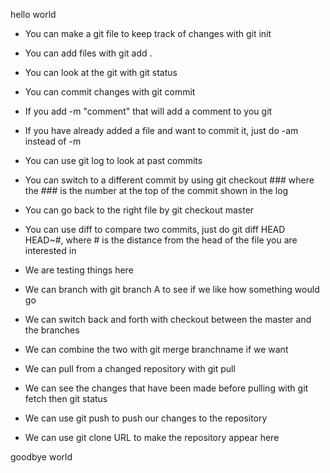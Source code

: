 hello world

- You can make a git file to keep track of changes with git init
- You can add files with git add .
- You can look at the git with git status
- You can commit changes with git commit
- If you add -m "comment" that will add a comment to you git
- If you have already added a file and want to commit it, just do -am instead of -m
- You can use git log to look at past commits
- You can switch to a different commit by using git checkout ### where the ### is the number at the top of the commit shown in the log
- You can go back to the right file by git checkout master
- You can use diff to compare two commits, just do git diff HEAD HEAD~#, where # is the distance from the head of the file you are interested in

- We are testing things here

- We can branch with git branch A to see if we like how something would go
- We can switch back and forth with checkout between the master and the branches
- We can combine the two with git merge branchname if we want

- We can pull from a changed repository with git pull
- We can see the changes that have been made before pulling with git fetch then git status
- We can use git push to push our changes to the repository
- We can use git clone URL to make the repository appear here

goodbye world

